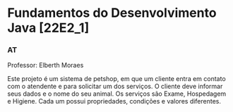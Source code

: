 # Fundamentos do Desenvolvimento Java [22E2_1] 
### AT


Professor: Elberth Moraes

Este projeto é um sistema de petshop, em que um cliente entra em contato com o
atendente e para solicitar um dos serviços. O cliente deve informar seus dados e o nome do
seu animal. Os serviços são Exame, Hospedagem e Higiene. Cada um possui propriedades,
condições e valores diferentes.

